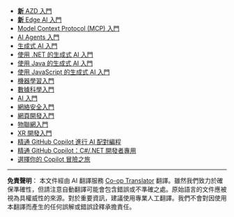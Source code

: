 <!--
CO_OP_TRANSLATOR_METADATA:
{
  "original_hash": "1ca17f25db3762aab74c3543070fcfc0",
  "translation_date": "2025-10-22T12:35:37+00:00",
  "source_file": "src/co_op_translator/templates/other_courses.md",
  "language_code": "hk"
}
-->
<!-- CO-OP TRANSLATOR OTHER COURSES START -->
- [**新** AZD 入門](https://github.com/microsoft/AZD-for-beginners?WT.mc_id=academic-105485-koreyst)
- [**新** Edge AI 入門](https://github.com/microsoft/edgeai-for-beginners?WT.mc_id=academic-105485-koreyst)
- [Model Context Protocol (MCP) 入門](https://github.com/microsoft/mcp-for-beginners?WT.mc_id=academic-105485-koreyst)
- [AI Agents 入門](https://github.com/microsoft/ai-agents-for-beginners?WT.mc_id=academic-105485-koreyst)
- [生成式 AI 入門](https://github.com/microsoft/generative-ai-for-beginners?WT.mc_id=academic-105485-koreyst)
- [使用 .NET 的生成式 AI 入門](https://github.com/microsoft/Generative-AI-for-beginners-dotnet?WT.mc_id=academic-105485-koreyst)
- [使用 Java 的生成式 AI 入門](https://github.com/microsoft/generative-ai-for-beginners-java?WT.mc_id=academic-105485-koreyst)
- [使用 JavaScript 的生成式 AI 入門](https://github.com/microsoft/generative-ai-with-javascript?WT.mc_id=academic-105485-koreyst)
- [機器學習入門](https://akams/ml-beginners?WT.mc_id=academic-105485-koreyst)
- [數據科學入門](https://aka.ms/datascience-beginners?WT.mc_id=academic-105485-koreyst)
- [AI 入門](https://aka.ms/ai-beginners?WT.mc_id=academic-105485-koreyst)
- [網絡安全入門](https://github.com/microsoft/Security-101?WT.mc_id=academic-96948-sayoung)
- [網頁開發入門](https://aka.ms/webdev-beginners?WT.mc_id=academic-105485-koreyst)
- [物聯網入門](https://aka.ms/iot-beginners?WT.mc_id=academic-105485-koreyst)
- [XR 開發入門](https://github.com/microsoft/xr-development-for-beginners?WT.mc_id=academic-105485-koreyst)
- [精通 GitHub Copilot 進行 AI 配對編程](https://aka.ms/GitHubCopilotAI?WT.mc_id=academic-105485-koreyst)
- [精通 GitHub Copilot：C#/.NET 開發者專用](https://github.com/microsoft/mastering-github-copilot-for-dotnet-csharp-developers?WT.mc_id=academic-105485-koreyst)
- [選擇你的 Copilot 冒險之旅](https://github.com/microsoft/CopilotAdventures?WT.mc_id=academic-105485-koreyst)
<!-- CO-OP TRANSLATOR OTHER COURSES END -->

---

**免責聲明**：
本文件經由 AI 翻譯服務 [Co-op Translator](https://github.com/Azure/co-op-translator) 翻譯。雖然我們致力於確保準確性，但請注意自動翻譯可能會包含錯誤或不準確之處。原始語言的文件應被視為具權威性的來源。對於重要資訊，建議使用專業人工翻譯。我們不會對因使用本翻譯而產生的任何誤解或錯誤詮釋承擔責任。